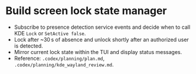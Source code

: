 # Build screen lock state manager

- Subscribe to presence detection service events and decide when to call KDE `Lock` or `SetActive false`.
- Lock after ~30 s of absence and unlock shortly after an authorized user is detected.
- Mirror current lock state within the TUI and display status messages.
- Reference: `.codex/planning/plan.md`, `.codex/planning/kde_wayland_review.md`.
